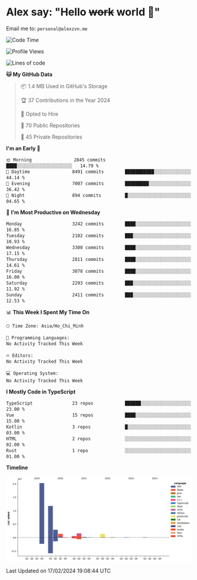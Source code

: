 # Alex say: "Hello ~~work~~ world 🐾"
Email me to: `personal@alexzvn.me`

<!--START_SECTION:waka-->
![Code Time](http://img.shields.io/badge/Code%20Time-1%2C066%20hrs%2055%20mins-blue)

![Profile Views](http://img.shields.io/badge/Profile%20Views-0-blue)

![Lines of code](https://img.shields.io/badge/From%20Hello%20World%20I%27ve%20Written-40.3%20million%20lines%20of%20code-blue)

**🐱 My GitHub Data** 

> 📦 1.4 MB Used in GitHub's Storage 
 > 
> 🏆 37 Contributions in the Year 2024
 > 
> 💼 Opted to Hire
 > 
> 📜 70 Public Repositories 
 > 
> 🔑 45 Private Repositories 
 > 
**I'm an Early 🐤** 

```text
🌞 Morning                2845 commits        ████░░░░░░░░░░░░░░░░░░░░░   14.79 % 
🌆 Daytime                8491 commits        ███████████░░░░░░░░░░░░░░   44.14 % 
🌃 Evening                7007 commits        █████████░░░░░░░░░░░░░░░░   36.42 % 
🌙 Night                  894 commits         █░░░░░░░░░░░░░░░░░░░░░░░░   04.65 % 
```
📅 **I'm Most Productive on Wednesday** 

```text
Monday                   3242 commits        ████░░░░░░░░░░░░░░░░░░░░░   16.85 % 
Tuesday                  2102 commits        ███░░░░░░░░░░░░░░░░░░░░░░   10.93 % 
Wednesday                3300 commits        ████░░░░░░░░░░░░░░░░░░░░░   17.15 % 
Thursday                 2811 commits        ████░░░░░░░░░░░░░░░░░░░░░   14.61 % 
Friday                   3078 commits        ████░░░░░░░░░░░░░░░░░░░░░   16.00 % 
Saturday                 2293 commits        ███░░░░░░░░░░░░░░░░░░░░░░   11.92 % 
Sunday                   2411 commits        ███░░░░░░░░░░░░░░░░░░░░░░   12.53 % 
```


📊 **This Week I Spent My Time On** 

```text
🕑︎ Time Zone: Asia/Ho_Chi_Minh

💬 Programming Languages: 
No Activity Tracked This Week

🔥 Editors: 
No Activity Tracked This Week

💻 Operating System: 
No Activity Tracked This Week
```

**I Mostly Code in TypeScript** 

```text
TypeScript               23 repos            ██████░░░░░░░░░░░░░░░░░░░   23.00 % 
Vue                      15 repos            ████░░░░░░░░░░░░░░░░░░░░░   15.00 % 
Kotlin                   3 repos             █░░░░░░░░░░░░░░░░░░░░░░░░   03.00 % 
HTML                     2 repos             ░░░░░░░░░░░░░░░░░░░░░░░░░   02.00 % 
Rust                     1 repo              ░░░░░░░░░░░░░░░░░░░░░░░░░   01.00 % 
```



**Timeline**

![Lines of Code chart](https://raw.githubusercontent.com/alexzvn/alexzvn/main/assets/bar_graph.png)


 Last Updated on 17/02/2024 19:08:44 UTC
<!--END_SECTION:waka-->
